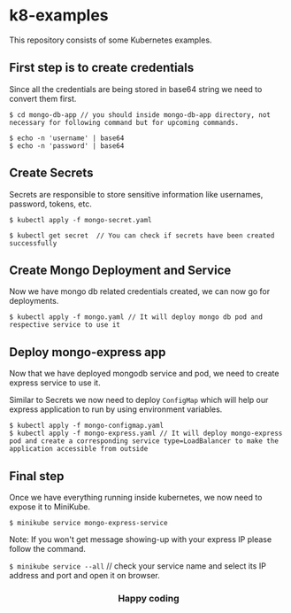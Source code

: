 # k8-examples

This repository consists of some Kubernetes examples.

## First step is to create credentials

Since all the credentials are being stored in base64 string we need to convert them first.

```
$ cd mongo-db-app // you should inside mongo-db-app directory, not necessary for following command but for upcoming commands.

$ echo -n 'username' | base64
$ echo -n 'password' | base64
```

## Create Secrets

Secrets are responsible to store sensitive information like usernames, password, tokens, etc.

```
$ kubectl apply -f mongo-secret.yaml

$ kubectl get secret  // You can check if secrets have been created successfully
```

## Create Mongo Deployment and Service

Now we have mongo db related credentials created, we can now go for deployments.

```
$ kubectl apply -f mongo.yaml // It will deploy mongo db pod and respective service to use it
```

## Deploy mongo-express app

Now that we have deployed mongodb service and pod, we need to create express service to use it.

Similar to Secrets we now need to deploy `ConfigMap` which will help our express application to run by using environment variables.

```
$ kubectl apply -f mongo-configmap.yaml
$ kubectl apply -f mongo-express.yaml // It will deploy mongo-express pod and create a corresponding service type=LoadBalancer to make the application accessible from outside
```

## Final step

Once we have everything running inside kubernetes, we now need to expose it to MiniKube.

`$ minikube service mongo-express-service`

Note: If you won't get message showing-up with your express IP please follow the command.

`$ minikube service --all` // check your service name and select its IP address and port and open it on browser.

### <center>Happy coding</center>
